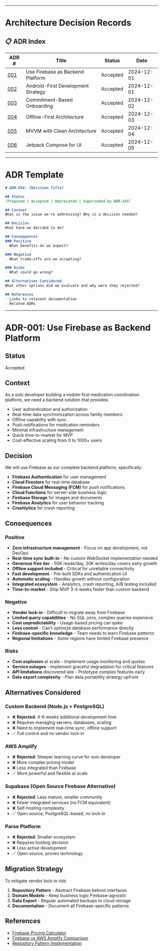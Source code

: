 

---

# Architecture Decision Records

## 📋 ADR Index

| ADR # | Title | Status | Date |
|-------|-------|--------|------|
| [001](adr-001-firebase-backend.md) | Use Firebase as Backend Platform | Accepted | 2024-12-01 |
| [002](adr-002-android-first.md) | Android-First Development Strategy | Accepted | 2024-12-01 |
| [003](adr-003-commitment-onboarding.md) | Commitment-Based Onboarding | Accepted | 2024-12-02 |
| [004](adr-004-offline-first.md) | Offline-First Architecture | Accepted | 2024-12-03 |
| [005](adr-005-mvvm-architecture.md) | MVVM with Clean Architecture | Accepted | 2024-12-04 |
| [006](adr-006-jetpack-compose.md) | Jetpack Compose for UI | Accepted | 2024-12-05 |

---

# ADR Template

```markdown
# ADR-XXX: [Decision Title]

## Status
[Proposed | Accepted | Deprecated | Superseded by ADR-XXX]

## Context
What is the issue we're addressing? Why is a decision needed?

## Decision
What have we decided to do?

## Consequences
### Positive
- What benefits do we expect?

### Negative
- What trade-offs are we accepting?

### Risks
- What could go wrong?

## Alternatives Considered
What other options did we evaluate and why were they rejected?

## References
- Links to relevant documentation
- Related ADRs
```

---

# ADR-001: Use Firebase as Backend Platform

## Status
Accepted

## Context
As a solo developer building a mobile-first medication coordination platform, we need a backend solution that provides:
- User authentication and authorization
- Real-time data synchronization across family members
- Offline capability with sync
- Push notifications for medication reminders
- Minimal infrastructure management
- Quick time-to-market for MVP
- Cost-effective scaling from 0 to 1000+ users

## Decision
We will use Firebase as our complete backend platform, specifically:
- **Firebase Authentication** for user management
- **Cloud Firestore** for real-time database
- **Firebase Cloud Messaging (FCM)** for push notifications
- **Cloud Functions** for server-side business logic
- **Firebase Storage** for images and documents
- **Firebase Analytics** for user behavior tracking
- **Crashlytics** for crash reporting

## Consequences

### Positive
- **Zero infrastructure management** - Focus on app development, not DevOps
- **Real-time sync built-in** - No custom WebSocket implementation needed
- **Generous free tier** - 50K reads/day, 20K writes/day covers early growth
- **Offline support included** - Critical for unreliable connectivity
- **Fast development** - Pre-built SDKs and authentication UI
- **Automatic scaling** - Handles growth without configuration
- **Integrated ecosystem** - Analytics, crash reporting, A/B testing included
- **Time-to-market** - Ship MVP 3-4 weeks faster than custom backend

### Negative
- **Vendor lock-in** - Difficult to migrate away from Firebase
- **Limited query capabilities** - No SQL joins, complex queries expensive
- **Cost unpredictability** - Usage-based pricing can spike
- **Less control** - Can't optimize database performance directly
- **Firebase-specific knowledge** - Team needs to learn Firebase patterns
- **Regional limitations** - Some regions have limited Firebase presence

### Risks
- **Cost explosion** at scale - Implement usage monitoring and quotas
- **Service outages** - Implement graceful degradation for critical features
- **API limitations** discovered late - Prototype complex features early
- **Data export complexity** - Plan data portability strategy upfront

## Alternatives Considered

### Custom Backend (Node.js + PostgreSQL)
- ❌ **Rejected**: 4-6 weeks additional development time
- ❌ Requires managing servers, databases, scaling
- ❌ Need to implement real-time sync, offline support
- ✅ Full control and no vendor lock-in

### AWS Amplify
- ❌ **Rejected**: Steeper learning curve for solo developer
- ❌ More complex pricing model
- ❌ Less integrated than Firebase
- ✅ More powerful and flexible at scale

### Supabase (Open Source Firebase Alternative)
- ❌ **Rejected**: Less mature, smaller community
- ❌ Fewer integrated services (no FCM equivalent)
- ❌ Self-hosting complexity
- ✅ Open source, PostgreSQL-based, no lock-in

### Parse Platform
- ❌ **Rejected**: Smaller ecosystem
- ❌ Requires hosting decision
- ❌ Less active development
- ✅ Open source, proven technology

## Migration Strategy
To mitigate vendor lock-in risk:
1. **Repository Pattern** - Abstract Firebase behind interfaces
2. **Domain Models** - Keep business logic Firebase-agnostic
3. **Data Export** - Regular automated backups to cloud storage
4. **Documentation** - Document all Firebase-specific patterns

## References
- [Firebase Pricing Calculator](https://firebase.google.com/pricing)
- [Firebase vs AWS Amplify Comparison](https://example.com)
- [Repository Pattern Implementation](../architecture/mobile-app-architecture.md#repository-pattern)
